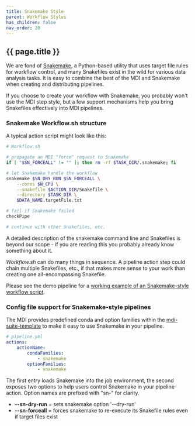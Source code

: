 ```yaml
---
title: Snakemake Style
parent: Workflow Styles
has_children: false
nav_order: 20
---
```


## {{ page.title }}

We are fond of 
[Snakemake](https://snakemake.readthedocs.io/en/stable/), 
a Python-based utility that uses target file rules
for workflow control, and many Snakefiles exist in the wild
for various data analysis tasks. It is easy
to combine the best of the MDI and Snakemake when creating and 
distributing pipelines.

If you choose to create your workflow with Snakemake, you probably won't
use the MDI step style, but a few support
mechanisms help you bring Snakefiles effectively into MDI pipelines.

### Snakemake Workflow.sh structure

A typical action script might look like this:

```bash
# Workflow.sh

# propagate an MDI "force" request to Snakemake
if [ "$SN_FORCEALL" != "" ]; then rm -rf $TASK_DIR/.snakemake; fi

# let Snakemake handle the workflow
snakemake $SN_DRY_RUN $SN_FORCEALL \
    --cores $N_CPU \
    --snakefile $ACTION_DIR/Snakefile \
    --directory $TASK_DIR \
    $DATA_NAME.targetFile.txt

# fail if Snakemake failed
checkPipe

# continue with other Snakefiles, etc.
```

A detailed description of the snakemake command line and
Snakefiles is beyond our scope - if you are
reading this you probably already know something about it.

_Workflow.sh_ can do many things in sequence. A pipeline
action step could chain multiple Snakefiles, etc., if that makes
more sense to your work than creating one all-encompassing Snakefile.

Please see the demo pipeline for a 
[working example of an Snakemake-style workflow script](https://github.com/MiDataInt/demo-mdi-tools/blob/main/pipelines/demo/snakemake/Workflow.sh).

### Config file support for Snakemake-style pipelines

The MDI provides predefined conda and option families within the 
[mdi-suite-template](https://github.com/MiDataInt/mdi-suite-template)
to make it easy to use Snakemake in your pipeline.

```yml
# pipeline.yml
actions:
    actionName:
        condaFamilies:
            - snakemake
        optionFamilies:
            - snakemake
```

The first entry loads Snakemake into the job environment, the second 
exposes two options to help users control Snakemake in your pipeline action.
Option names are prefixed with "sn-" for clarity.

- **--sn-dry-run** = sets snakemake option '--dry-run'
- **--sn-forceall**  = forces snakemake to re-execute its Snakefile rules
even if target files exist

